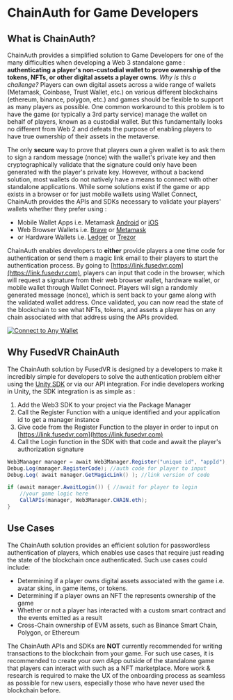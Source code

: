 # ChainAuth for Game Developers

## What is ChainAuth?

ChainAuth provides a simplified solution to Game Developers for one of the many difficulties when developing a Web 3 standalone game : **authenticating a player's non-custodial wallet to prove ownership of the tokens, NFTs, or other digital assets a player owns**. *Why is this a challenge?* Players can own digital assets across a wide range of wallets (Metamask, Coinbase, Trust Wallet, etc.) on various different blockchains (ethereum, binance, polygon, etc.) and games should be flexible to support as many players as possible. One common workaround to this problem is to have the game (or typically a 3rd party service) manage the wallet on behalf of players, known as a custodial wallet. But this fundamentally looks no different from Web 2 and defeats the purpose of enabling players to have true ownership of their assets in the metaverse. 

The only **secure** way to prove that players own a given wallet is to ask them to sign a random message (nonce) with the wallet's private key and then cryptographically validate that the signature could only have been generated with the player's private key. However, without a backend solution, most wallets do not natively have a means to connect with other standalone applications. While some solutions exist if the game or app exists in a browser or for just mobile wallets using Wallet Connect, ChainAuth provides the APIs and SDKs necessary to validate your players' wallets whether they prefer using :
- Mobile Wallet Apps i.e. Metamask [Android](https://play.google.com/store/apps/details?id=io.metamask&hl=en_US&gl=US) or [iOS](https://apps.apple.com/us/app/metamask-blockchain-wallet/id1438144202)
- Web Browser Wallets i.e. [Brave](https://brave.com/wallet/) or [Metamask](https://metamask.io/)
- or Hardware Wallets i.e. [Ledger](https://www.ledger.com/metamask) or [Trezor](https://wiki.trezor.io/Apps:MetaMask)

ChainAuth enables developers to **either** provide players a one time code for authentication or send them a magic link email to their players to start the authentication process. By going to [https://link.fusedvr.com](https://link.fusedvr.com), players can input that code in the browser, which will request a signature from their web browser wallet, hardware wallet, or mobile wallet through Wallet Connect. Players will sign a randomly generated message (nonce), which is sent back to your game along with the validated wallet address. Once validated, you can now read the state of the blockchain to see what NFTs, tokens, and assets a player has on any chain associated with that address using the APIs provided.  

[![Connect to Any Wallet](https://img.youtube.com/vi/j7tdXvyug7E/maxresdefault.jpg)](https://www.youtube.com/watch?v=j7tdXvyug7E)

## Why FusedVR ChainAuth

The ChainAuth solution by FusedVR is designed by a developers to make it incredibly simple for developers to solve the authentication problem either using the [Unity SDK](https://github.com/FusedVR/web3-unity-sdk) or via our API integration. For indie developers working in Unity, the SDK integration is as simple as :

1. Add the Web3 SDK to your project via the Package Manager
2. Call the Register Function with a unique identified and your application id to get a manager instance
3. Give code from the Register Function to the player in order to input on [https://link.fusedvr.com](https://link.fusedvr.com)
3. Call the Login function in the SDK with that code and await the player's authorization signature

```csharp
Web3Manager manager = await Web3Manager.Register("unique id", "appId");
Debug.Log(manager.RegisterCode); //auth code for player to input
Debug.Log( await manager.GetMagicLink() ); //link version of code

if (await manager.AwaitLogin()) { //await for player to login
	//your game logic here
    CallAPIs(manager, Web3Manager.CHAIN.eth);
}
```

## Use Cases

The ChainAuth solution provides an efficient solution for passwordless authentication of players, which enables use cases that require just reading the state of the blockchain once authenticated. Such use cases could include:

- Determining if a player owns digital assets associated with the game i.e. avatar skins, in game items, or tokens.
- Determining if a player owns an NFT the represents ownership of the game
- Whether or not a player has interacted with a custom smart contract and the events emitted as a result
- Cross-Chain ownership of EVM assets, such as Binance Smart Chain, Polygon, or Ethereum

The ChainAuth APIs and SDKs are **NOT** currently recommended for writing transactions to the blockchain from your game. For such use cases, it is recommended to create your own dApp outside of the standalone game that players can interact with such as a NFT marketplace. More work & research is required to make the UX of the onboarding process as seamless as possible for new users, especially those who have never used the blockchain before. 